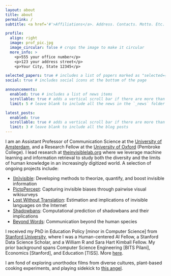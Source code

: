 ```yaml
---
layout: about
title: about
permalink: /
subtitle: <a href='#'>Affiliations</a>. Address. Contacts. Motto. Etc.

profile:
  align: right
  image: prof_pic.jpg
  image_circular: false # crops the image to make it circular
  more_info: >
    <p>555 your office number</p>
    <p>123 your address street</p>
    <p>Your City, State 12345</p>

selected_papers: true # includes a list of papers marked as "selected={true}"
social: true # includes social icons at the bottom of the page

announcements:
  enabled: true # includes a list of news items
  scrollable: true # adds a vertical scroll bar if there are more than 3 news items
  limit: 5 # leave blank to include all the news in the `_news` folder

latest_posts:
  enabled: true
  scrollable: true # adds a vertical scroll bar if there are more than 3 new posts items
  limit: 3 # leave blank to include all the blog posts
---
```


I am an Assistant Professor of Communication Science at the [University of Amsterdam](https://www.uva.nl/en/profile/k/h/s.khanna/s.khanna.html), and a Research Fellow at the [University of Oxford](https://www.pmb.ox.ac.uk/person/dr-saurabh-khanna) (Pembroke College). I lead research at [theinvisiblelab.org](https://theinvisiblelab.org/) where we leverage machine learning and information retrieval to study both the diversity and the limits of human knowledge in an increasingly digitized world. A selection of ongoing projects include:

- [(In)visible](https://theinvisiblelab.org/): Developing methods to theorize, quantify, and boost invisible information
- [PictoPercept](https://pictopercept.streamlit.app/): Capturing invisible biases through pairwise visual wikisurveys
- [Lost Without Translation](https://invisiblelang.streamlit.app/): Estimation and implications of invisible languages on the Internet
- [Shadowbans](https://github.com/theinvisiblelab/shadowbans): Computational prediction of shadowbans and their implications
- [Beyond Words](https://theinvisiblelab.org/): Communication beyond the human species

I received my PhD in Education Policy [minor in Computer Science] from [Stanford University](https://www.stanford.edu/), where I was a Human-centered AI Fellow, a Stanford Data Science Scholar, and a William R and Sara Hart Kimball Fellow. My prior background spans Computer Science Engineering [BITS Pilani], Economics [Stanford], and Education [TISS]. More <a href="/assets/pdf/CV_Saurabh_Khanna.pdf" target="_blank">here</a>.

I am fond of exploring unorthodox films from diverse cultures, plant-based cooking experiments, and playing sidekick to <a href="/assets/img/coffee.jpeg" target="_blank">this angel</a>.